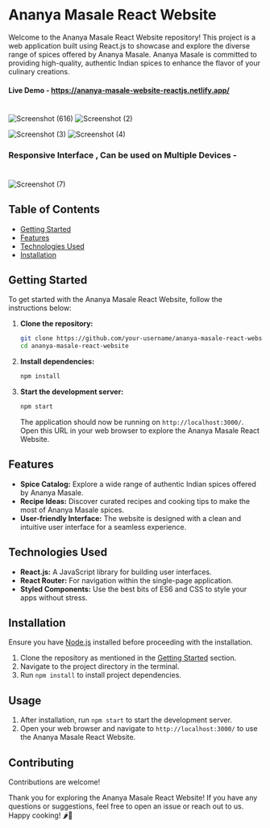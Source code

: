 # Ananya Masale React Website

Welcome to the Ananya Masale React Website repository! This project is a web application built using React.js to showcase and explore the diverse range of spices offered by Ananya Masale. Ananya Masale is committed to providing high-quality, authentic Indian spices to enhance the flavor of your culinary creations.

#### Live Demo - https://ananya-masale-website-reactjs.netlify.app/


#



![Screenshot (616)](https://github.com/MalharMane/Ananya-Masale-ecommerce-react-website-main/assets/104439115/7a909ac1-3cf7-4606-9395-a2193baccb11) ![Screenshot (2)](https://github.com/MalharMane/Ananya-Masale-ecommerce-react-website-main/assets/104439115/da1ec821-a36c-45b7-9847-784791f138a8)



![Screenshot (3)](https://github.com/MalharMane/Ananya-Masale-ecommerce-react-website-main/assets/104439115/c13cfa61-8a42-44cf-b769-d8bdc1dc3583) ![Screenshot (4)](https://github.com/MalharMane/Ananya-Masale-ecommerce-react-website-main/assets/104439115/fe92e73b-3c81-4561-93b4-88a1cf7a177e)


###  Responsive Interface , Can be used on Multiple Devices -

#

![Screenshot (7)](https://github.com/MalharMane/Ananya-Masale-ecommerce-react-website-main/assets/104439115/7d7c9e87-03cd-4b0e-b04a-e33462841a95)



## Table of Contents

- [Getting Started](#getting-started)
- [Features](#features)
- [Technologies Used](#technologies-used)
- [Installation](#installation)
  

## Getting Started

To get started with the Ananya Masale React Website, follow the instructions below:

1. **Clone the repository:**
   ```bash
   git clone https://github.com/your-username/ananya-masale-react-website.git
   cd ananya-masale-react-website
   ```

2. **Install dependencies:**
   ```bash
   npm install
   ```

3. **Start the development server:**
   ```bash
   npm start
   ```

   The application should now be running on `http://localhost:3000/`. Open this URL in your web browser to explore the Ananya Masale React Website.

## Features

- **Spice Catalog:** Explore a wide range of authentic Indian spices offered by Ananya Masale.
- **Recipe Ideas:** Discover curated recipes and cooking tips to make the most of Ananya Masale spices.
- **User-friendly Interface:** The website is designed with a clean and intuitive user interface for a seamless experience.

## Technologies Used

- **React.js:** A JavaScript library for building user interfaces.
- **React Router:** For navigation within the single-page application.
- **Styled Components:** Use the best bits of ES6 and CSS to style your apps without stress.


## Installation

Ensure you have [Node.js](https://nodejs.org/) installed before proceeding with the installation.

1. Clone the repository as mentioned in the [Getting Started](#getting-started) section.
2. Navigate to the project directory in the terminal.
3. Run `npm install` to install project dependencies.

## Usage

1. After installation, run `npm start` to start the development server.
2. Open your web browser and navigate to `http://localhost:3000/` to use the Ananya Masale React Website.

## Contributing

Contributions are welcome! 



Thank you for exploring the Ananya Masale React Website! If you have any questions or suggestions, feel free to open an issue or reach out to us. Happy cooking! 🌶️🍛
